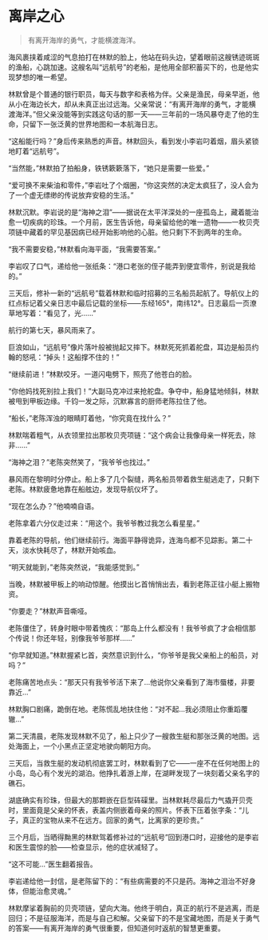 # 离岸之心  

> 有离开海岸的勇气，才能横渡海洋。  

海风裹挟着咸涩的气息拍打在林默的脸上，他站在码头边，望着眼前这艘锈迹斑斑的渔船，心跳加速。这艘名叫“远航号”的老船，是他用全部积蓄买下的，也是他实现梦想的唯一希望。

林默曾是个普通的银行职员，每天与数字和表格为伴。父亲是渔民，母亲早逝，他从小在海边长大，却从未真正出过远海。父亲常说：“有离开海岸的勇气，才能横渡海洋。”但父亲没能等到实践这句话的那一天——三年前的一场风暴夺走了他的生命，只留下一张泛黄的世界地图和一本航海日志。

“这船能行吗？”身后传来熟悉的声音。林默回头，看到发小李岩叼着烟，眉头紧锁地盯着“远航号”。

“当然能，”林默拍了拍船身，铁锈簌簌落下，“她只是需要一些爱。”

“爱可换不来柴油和零件，”李岩吐了个烟圈，“你这突然的决定太疯狂了，没人会为了一个虚无缥缈的传说放弃安稳的生活。”

林默沉默。李岩说的是“海神之泪”——据说在太平洋深处的一座孤岛上，藏着能治愈一切疾病的珍珠。一个月前，医生告诉他，母亲留给他的唯一遗物——一枚贝壳项链中藏着的罕见基因病已经开始影响他的心脏。他只剩下不到两年的生命。

“我不需要安稳，”林默看向海平面，“我需要答案。”

李岩叹了口气，递给他一张纸条：“港口老张的侄子能弄到便宜零件，别说是我给的。”

三天后，修补一新的“远航号”载着林默和临时招募的三名船员起航了。导航仪上的红点标记着父亲日志中最后记载的坐标——东经165°，南纬12°。日志最后一页潦草地写着：“看见了，光......”

航行的第七天，暴风雨来了。

巨浪如山，“远航号”像片落叶般被抛起又摔下。林默死死抓着舵盘，耳边是船员约翰的怒吼：“掉头！这船撑不住的！”

“继续前进！”林默咬牙。一道闪电劈下，照亮了他苍白的脸。

“你他妈找死别拉上我们！”大副马克冲过来抢舵盘。争夺中，船身猛地倾斜，林默被甩到甲板边缘。千钧一发之际，沉默寡言的厨师老陈拉住了他。

“船长，”老陈浑浊的眼睛盯着他，“你究竟在找什么？”

林默喘着粗气，从衣领里拉出那枚贝壳项链：“这个病会让我像母亲一样死去，除非......”

“海神之泪？”老陈突然笑了，“我爷爷也找过。”

暴风雨在黎明时分停止。船上多了几个裂缝，两名船员带着救生艇逃走了，只剩下老陈。林默疲惫地靠在船舷边，发现导航仪坏了。

“现在怎么办？”他喃喃自语。

老陈拿着六分仪走过来：“用这个。我爷爷教过我怎么看星星。”

靠着老陈的导航，他们继续前行。海面平静得诡异，连海鸟都不见踪影。第二十天，淡水快耗尽了，林默开始咳血。

“明天就能到，”老陈突然说，“我能感觉到。”

当晚，林默被甲板上的响动惊醒。他摸出匕首悄悄出去，看到老陈正往小艇上搬物资。

“你要走？”林默声音嘶哑。

老陈僵住了，转身时眼中带着愧疚：“那岛上什么都没有！我爷爷疯了才会相信那个传说！你还年轻，别像我爷爷那样......”

“你早就知道。”林默握紧匕首，突然意识到什么，“你爷爷是我父亲船上的船员，对吗？”

老陈痛苦地点头：“那天只有我爷爷活下来了...他说你父亲看到了海市蜃楼，非要靠近...”

林默胸口剧痛，跪倒在地。老陈慌乱地扶住他：“对不起...我必须阻止你重蹈覆辙...”

第二天清晨，老陈发现林默不见了，船上只少了一艘救生艇和那张泛黄的地图。远处海面上，一个小黑点正坚定地驶向朝阳方向。

三天后，当救生艇的发动机彻底罢工时，林默看到了它——一座不在任何地图上的小岛，岛心有个发光的湖泊。他挣扎着游上岸，在湖畔发现了一块刻着父亲名字的礁石。

湖底确实有珍珠，但最大的那颗嵌在巨型砗磲里。当林默耗尽最后力气撬开贝壳时，里面竟是父亲的怀表，表盖内侧嵌着母亲的照片。怀表下压着张字条：“儿子，真正的宝物从来不在远方。回家的勇气，比离家的更珍贵。”

三个月后，当晒得黝黑的林默驾着修补过的“远航号”回到港口时，迎接他的是李岩和医生震惊的脸——检查显示，他的症状减轻了。

“这不可能...”医生翻着报告。

李岩递给他一封信，是老陈留下的：“有些病需要的不只是药。海神之泪治不好身体，但能治愈灵魂。”

林默摩挲着胸前的贝壳项链，望向大海。他终于明白，真正的航行不是逃离，而是回归；不是征服海洋，而是与自己和解。父亲留下的不是宝藏地图，而是关于勇气的答案——有离开海岸的勇气很重要，但知道何时返航的智慧更重要。